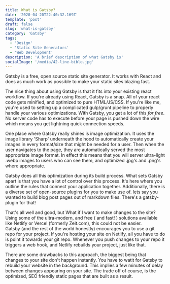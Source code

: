 ```yaml
---
title: What is Gatsby?
date: '2020-04-20T22:40:32.169Z'
template: 'post'
draft: false
slug: 'what-is-gatsby'
category: 'Gatsby'
tags:
  - 'Design'
  - 'Static Site Generators'
  - 'Web Development'
description: 'A brief description of what Gatsby is'
socialImage: '/media/42-line-bible.jpg'
---
```


Gatsby is a free, open source static site generator. It works with React and
does as much work as possible to make your static sites blazing fast.

The nice thing about using Gatsby is that it fits into your existing react
workflow. If you're already using React, Gatsby is a snap. All of your react code
gets minified, and optimized to pure HTML/JS/CSS. If you're like me,
you're used to setting up a complicated gulp/grunt pipeline to properly handle your various
optimizations. With Gatsby, you get a lot of this _for free_.
No server code has to execute before your page is pushed down the wire which means
you get lightning quick connection speeds.

One place where Gatsby really shines is image optimization.
It uses the image library 'Sharp' underneath the hood to automatically
create your images in every format/size that might be needed for a user.
Then when the user navigates to the page, they are automatically served
the most appropriate image format. In effect this means that you will
server ultra-light .webp images to users who can see them, and optimized
.jpg's and .png's where appropriate.

Gatsby does all this optimization during its build process. What sets
Gatsby apart is that you have a lot of control over this process.
It's here where you outline the rules that connect your application together.
Additionally, there is a diverse set of open-source plugins for you to make use of.
lets say you wanted to build blog post pages out of markdown files. There's a
gatsby-plugin for that!

That's all well and good, but What if I want to make changes to the site?
Using some of the ultra-modern, and free ( and fast! ) solutions available like
Netlify or Vercel (formerly Zeit.com), this could not be easier.  
Gatsby (and the rest of the world honestly) encourages you to use a git repo for your
project. If you're hosting your site on Netlify, all you have to do is point it towards
your git repo. Whenever you push changes to your repo it triggers a web hook, and
Netlify rebuilds your project, just like that.

There are some drawbacks to this approach, the biggest being that changes to your
site don't happen instantly. You have to watit for Gatsby to rebuild your website
in the background. This implies a few minutes of delay between changes appearing
on your site. The trade off of course, is the optimized, SEO friendly static
pages that are built as a result.
